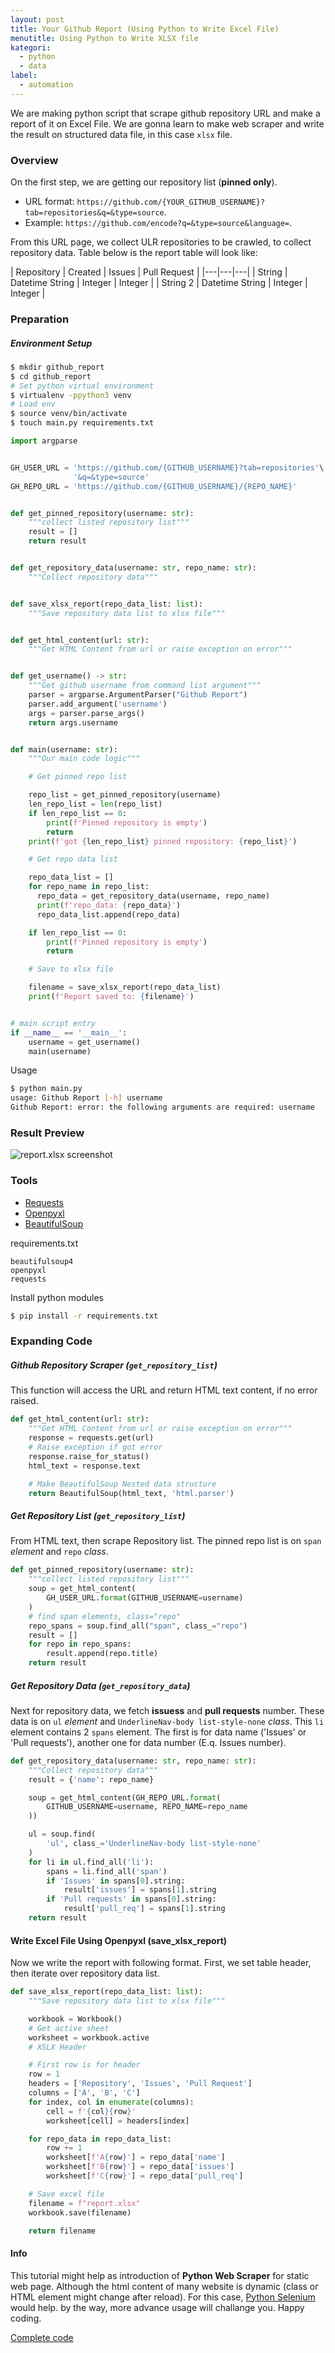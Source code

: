 ```yaml
---
layout: post
title: Your Github Report (Using Python to Write Excel File)
menutitle: Using Python to Write XLSX file
kategori:
  - python
  - data
label:
  - automation
---
```



We are making python script that scrape github repository URL and make a report of it on Excel File.
We are gonna learn to make web scraper and write the result on structured data file, in this case `xlsx` file.

<!--more-->


### Overview

On the first step, we are getting our repository list (__pinned only__).

 - URL format: `https://github.com/{YOUR_GITHUB_USERNAME}?tab=repositories&q=&type=source`.
 - Example: `https://github.com/encode?q=&type=source&language=`.

From this URL page, we collect ULR repositories to be crawled, to collect repository data. Table below is the report table will look like:

| Repository | Created | Issues | Pull Request |
|---|---|---|
| String | Datetime String | Integer | Integer |
| String 2 | Datetime String | Integer | Integer |



### Preparation

##### Environment Setup

```bash
$ mkdir github_report
$ cd github_report
# Set python virtual environment
$ virtualenv -ppython3 venv
# Load env
$ source venv/bin/activate
$ touch main.py requirements.txt
```

```python
import argparse


GH_USER_URL = 'https://github.com/{GITHUB_USERNAME}?tab=repositories'\
              '&q=&type=source'
GH_REPO_URL = 'https://github.com/{GITHUB_USERNAME}/{REPO_NAME}'


def get_pinned_repository(username: str):
    """collect listed repository list"""
    result = []
    return result


def get_repository_data(username: str, repo_name: str):
    """Collect repository data"""


def save_xlsx_report(repo_data_list: list):
    """Save repository data list to xlsx file"""


def get_html_content(url: str):
    """Get HTML Content from url or raise exception on error"""


def get_username() -> str:
    """Get github username from command list argument"""
    parser = argparse.ArgumentParser("Github Report")
    parser.add_argument('username')
    args = parser.parse_args()
    return args.username


def main(username: str):
    """Our main code logic"""

    # Get pinned repo list

    repo_list = get_pinned_repository(username)
    len_repo_list = len(repo_list)
    if len_repo_list == 0:
        print(f'Pinned repository is empty')
        return
    print(f'got {len_repo_list} pinned repository: {repo_list}')

    # Get repo data list

    repo_data_list = []
    for repo_name in repo_list:
      repo_data = get_repository_data(username, repo_name)
      print(f'repo_data: {repo_data}')
      repo_data_list.append(repo_data)

    if len_repo_list == 0:
        print(f'Pinned repository is empty')
        return

    # Save to xlsx file

    filename = save_xlsx_report(repo_data_list)
    print(f'Report saved to: {filename}')


# main script entry
if __name__ == '__main__':
    username = get_username()
    main(username)
```

Usage
```bash
$ python main.py 
usage: Github Report [-h] username
Github Report: error: the following arguments are required: username
```


### Result Preview

![report.xlsx screenshot](/assets/imgs/blog/openpyxl-report-result.png)


### Tools

 - [Requests](https://requests.readthedocs.io/en/master/)
 - [Openpyxl](https://openpyxl.readthedocs.io/)
 - [BeautifulSoup](https://www.crummy.com/software/BeautifulSoup/bs4/doc/)

requirements.txt
```
beautifulsoup4
openpyxl
requests
```

Install python modules
```bash
$ pip install -r requirements.txt
``` 


### Expanding Code


##### Github Repository Scraper (`get_repository_list`)


This function will access the URL and return HTML text content, if no error raised.

```python
def get_html_content(url: str):
    """Get HTML Content from url or raise exception on error"""
    response = requests.get(url)
    # Raise exception if got error
    response.raise_for_status()
    html_text = response.text

    # Make BeautifulSoup Nested data structure
    return BeautifulSoup(html_text, 'html.parser')
```

##### Get Repository List (`get_repository_list`)

From HTML text, then scrape Repository list. 
The pinned repo list is on `span` _element_ and `repo` _class_.

```python
def get_pinned_repository(username: str):
    """collect listed repository list"""
    soup = get_html_content(
        GH_USER_URL.format(GITHUB_USERNAME=username)
    )
    # find span elements, class="repo"
    repo_spans = soup.find_all("span", class_="repo")
    result = []
    for repo in repo_spans:
        result.append(repo.title)
    return result
```

##### Get Repository Data (`get_repository_data`)

Next for repository data, we fetch __issuess__ and __pull requests__ number.
These data is on `ul` _element_ and `UnderlineNav-body list-style-none` _class_. This `li` element contains 2 `spans` element. The first is for data name ('Issues' or 'Pull requests'), another one for data number (E.q. Issues number).


```python
def get_repository_data(username: str, repo_name: str):
    """Collect repository data"""
    result = {'name': repo_name}

    soup = get_html_content(GH_REPO_URL.format(
        GITHUB_USERNAME=username, REPO_NAME=repo_name
    ))

    ul = soup.find(
        'ul', class_='UnderlineNav-body list-style-none'
    )
    for li in ul.find_all('li'):
        spans = li.find_all('span')
        if 'Issues' in spans[0].string:
            result['issues'] = spans[1].string
        if 'Pull requests' in spans[0].string:
            result['pull_req'] = spans[1].string
    return result
```


#### Write Excel File Using Openpyxl (save_xlsx_report)

Now we write the report with following format.
First, we set table header, then iterate over repository data list.

```python
def save_xlsx_report(repo_data_list: list):
    """Save repository data list to xlsx file"""

    workbook = Workbook()
    # Get active sheet
    worksheet = workbook.active
    # XSLX Header

    # First row is for header
    row = 1
    headers = ['Repository', 'Issues', 'Pull Request']
    columns = ['A', 'B', 'C']
    for index, col in enumerate(columns):
        cell = f'{col}{row}'
        worksheet[cell] = headers[index]

    for repo_data in repo_data_list:
        row += 1
        worksheet[f'A{row}'] = repo_data['name']
        worksheet[f'B{row}'] = repo_data['issues']
        worksheet[f'C{row}'] = repo_data['pull_req']

    # Save excel file
    filename = f"report.xlsx"
    workbook.save(filename)

    return filename
```


#### Info

This tutorial might help as introduction of **Python Web Scraper** for static web page.
Although the html content of many website is dynamic (class or HTML element might change after reload).
For this case, [Python Selenium](https://selenium-python.readthedocs.io/) would help. by the way, more advance usage will challange you.
Happy coding.


[Complete code](https://github.com/GulaAren/GulaAren.github.io/code/github_report)

